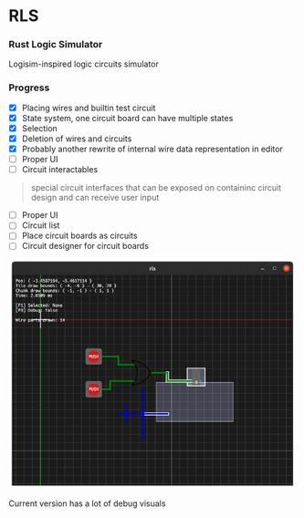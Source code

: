 # RLS
### Rust Logic Simulator

Logisim-inspired logic circuits simulator

### Progress

- [x] Placing wires and builtin test circuit
- [x] State system, one circuit board can have multiple states
- [x] Selection
- [x] Deletion of wires and circuits
- [x] Probably another rewrite of internal wire data representation in editor
- [ ] Proper UI
- [ ] Circuit interactables 
> special circuit interfaces that can be exposed on containinc circuit design and can receive user input
- [ ] Proper UI
- [ ] Circuit list
- [ ] Place circuit boards as circuits
- [ ] Circuit designer for circuit boards

![](progress_preview.png)

Current version has a lot of debug visuals